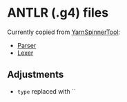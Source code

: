 # ANTLR (.g4) files

Currently copied from [YarnSpinnerTool](https://github.com/YarnSpinnerTool/YarnSpinner/tree/v2.3.0/YarnSpinner.Compiler):
* [Parser](https://raw.githubusercontent.com/YarnSpinnerTool/YarnSpinner/v2.3.0/YarnSpinner.Compiler/YarnSpinnerParser.g4)
* [Lexer](https://raw.githubusercontent.com/YarnSpinnerTool/YarnSpinner/v2.3.0/YarnSpinner.Compiler/YarnSpinnerLexer.g4)

## Adjustments
* `type` replaced with ``